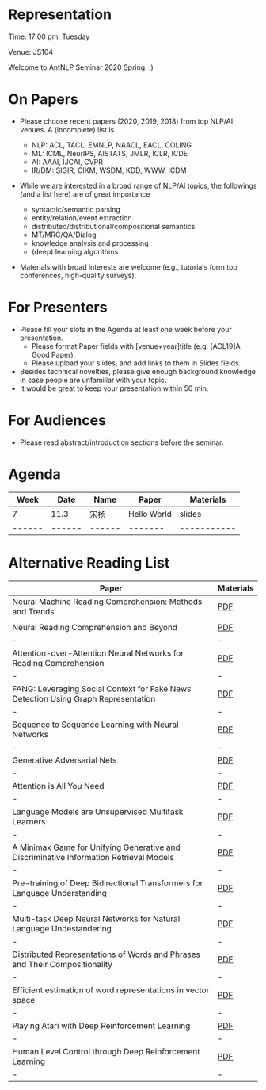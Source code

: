 # Representation

  Time: 17:00 pm, Tuesday

  Venue: JS104

  Welcome to AntNLP Seminar 2020 Spring. :)

# On Papers
 * Please choose recent papers (2020, 2019, 2018) from top NLP/AI venues. A (incomplete) list is

    * NLP: ACL, TACL, EMNLP, NAACL, EACL, COLING
    * ML: ICML, NeurIPS, AISTATS, JMLR, ICLR, ICDE
    * AI: AAAI, IJCAI, CVPR
    * IR/DM: SIGIR, CIKM, WSDM, KDD, WWW, ICDM
 
* While we are interested in a broad range of NLP/AI topics, the followings (and a list here) are of great importance

    * syntactic/semantic parsing
    * entity/relation/event extraction
    * distributed/distributional/compositional semantics
    * MT/MRC/QA/Dialog
    * knowledge analysis and processing
    * (deep) learning algorithms

* Materials with broad interests are welcome (e.g., tutorials form top conferences, high-quality surveys).

# For Presenters

 * Please fill your slots in the Agenda at least one week before your presentation.
    * Please format Paper fields with [venue+year]title (e.g. [ACL19]A Good Paper).
    * Please upload your slides, and add links to them in Slides fields.
 * Besides technical novelties, please give enough background knowledge in case people are unfamiliar with your topic.
 * It would be great to keep your presentation within 50 min.

# For Audiences
 * Please read abstract/introduction sections before the seminar.
 
# Agenda

| Week | Date | Name | Paper | Materials |
|------|------|------|-------|-----------|
| 7 | 11.3 | 宋扬 | Hello World | slides |
|------|------|------|-------|-----------|


# Alternative Reading List

| Paper | Materials |
|-|-|
| Neural Machine Reading Comprehension: Methods and Trends | [PDF](https://github.com/NLPcourse/Representation/blob/main/Alternative%20Reading%20List/Neural%20Machine%20Reading%20Comprehension%20Methods%20and%20Trends.pdf) |
| | |
| Neural Reading Comprehension and Beyond |  [PDF](https://github.com/NLPcourse/Representation/blob/main/Alternative%20Reading%20List/Neural%20Reading%20Comprehension%20and%20Beyond.pdf) |
|-|-|
| Attention-over-Attention Neural Networks for Reading Comprehension | [PDF]() |
|-|-|
| FANG: Leveraging Social Context for Fake News Detection Using Graph Representation | [PDF]()|
|-|-|
| Sequence to Sequence Learning with Neural Networks | [PDF]() |
|-|-|
| Generative Adversarial Nets | [PDF]() |
|-|-|
| Attention is All You Need | [PDF]() |
|-|-|
| Language Models are Unsupervised Multitask Learners  | [PDF]() |
|-|-|
| A Minimax Game for Unifying Generative and Discriminative Information Retrieval Models | [PDF]() |
|-|-|
| Pre-training of Deep Bidirectional Transformers for Language Understanding | [PDF]() |
|-|-|
| Multi-task Deep Neural Networks for Natural Language Undestandering | [PDF]() |
|-|-|
| Distributed Representations of Words and Phrases and Their Compositionality | [PDF]() |
|-|-|
| Efficient estimation of word representations in vector space | [PDF]() |
|-|-|
| Playing Atari with Deep Reinforcement Learning  | [PDF]() |
|-|-|
| Human Level Control through Deep Reinforcement Learning  | [PDF]() |
|-|-|


